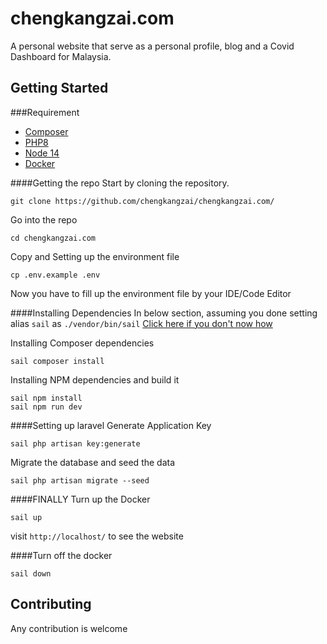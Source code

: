 # chengkangzai.com

A personal website that serve as a personal profile, blog and a Covid Dashboard for Malaysia.

## Getting Started

###Requirement 
- [Composer](https://getcomposer.org/doc/00-intro.md) 
- [PHP8](https://www.php.net/downloads.php#v8.0.11)
- [Node 14](https://nodejs.org/en/download/)
- [Docker](https://www.docker.com/get-started)

####Getting the repo
Start by cloning the repository.
```shell
git clone https://github.com/chengkangzai/chengkangzai.com/
```

Go into the repo

```shell
cd chengkangzai.com
```

Copy and Setting up the environment file 
```shell
cp .env.example .env
```
Now you have to fill up the environment file by your IDE/Code Editor

####Installing Dependencies
In below section, assuming you done setting alias `sail` as `./vendor/bin/sail`
[Click here if you don't now how](https://laravel.com/docs/8.x/sail#configuring-a-bash-alias)

Installing Composer dependencies
```shell
sail composer install
```
Installing NPM dependencies and build it
```shell
sail npm install
sail npm run dev
```
####Setting up laravel
Generate Application Key 
```shell
sail php artisan key:generate
```
Migrate the database and seed the data
```shell
sail php artisan migrate --seed
```
####FINALLY
Turn up the Docker
```shell
sail up
```
visit `http://localhost/` to see the website 

####Turn off the docker
```shell
sail down 
```

## Contributing
Any contribution is welcome
